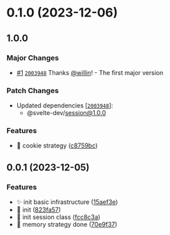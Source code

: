 # 0.1.0 (2023-12-06)

## 1.0.0

### Major Changes

- [#1](https://github.com/willin/svelte-turbo/pull/1) [`2003948`](https://github.com/willin/svelte-turbo/commit/2003948cde7de474f0da4c2f5132ed26afe05210) Thanks [@willin](https://github.com/willin)! - The first major version

### Patch Changes

- Updated dependencies [[`2003948`](https://github.com/willin/svelte-turbo/commit/2003948cde7de474f0da4c2f5132ed26afe05210)]:
  - @svelte-dev/session@1.0.0

### Features

- :tada: cookie strategy ([c8759bc](https://github.com/willin/svelte-session/commit/c8759bca6f4bee0d11a52f9f159bd9ccfa485b08))

## 0.0.1 (2023-12-05)

### Features

- :sparkles: init basic infrastructure ([15aef3e](https://github.com/willin/svelte-session/commit/15aef3e5015d2c1e0e24d3ba324a92dadabd0914))
- :tada: init ([823fa57](https://github.com/willin/svelte-session/commit/823fa57aa6a4ac33dafb22096ccfdca70c216120))
- :tada: init session class ([fcc8c3a](https://github.com/willin/svelte-session/commit/fcc8c3aca8456b4570452f0280f4fe26318b023f))
- :tada: memory strategy done ([70e9f37](https://github.com/willin/svelte-session/commit/70e9f375c85a0d30eec8044885ac2f0e06739ad4))
